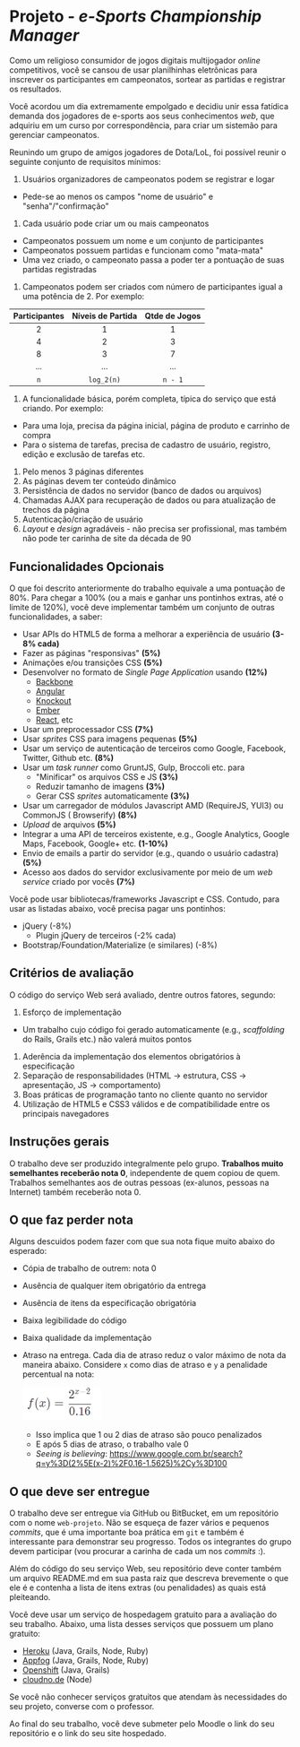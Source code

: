 # Projeto - _e-Sports Championship Manager_

Como um religioso consumidor de jogos digitais multijogador _online_
competitivos, você se cansou de usar planilhinhas eletrônicas para
inscrever os participantes em campeonatos, sortear as partidas e
registrar os resultados.

Você acordou um dia extremamente empolgado e decidiu unir essa fatídica demanda
dos jogadores de e-sports aos seus conhecimentos _web_, que adquiriu em um
curso por correspondência, para criar um sistemão para gerenciar campeonatos.

Reunindo um grupo de amigos jogadores de Dota/LoL, foi possível reunir o
seguinte conjunto de requisitos mínimos:

1. Usuários organizadores de campeonatos podem se registrar e logar
  - Pede-se ao menos os campos "nome de usuário" e "senha"/"confirmação"
1. Cada usuário pode criar um ou mais campeonatos
  - Campeonatos possuem um nome e um conjunto de participantes
  - Campeonatos possuem partidas e funcionam como "mata-mata"
  - Uma vez criado, o campeonato passa a poder ter a pontuação de suas
    partidas registradas
1. Campeonatos podem ser criados com número de participantes igual a
    uma potência de 2. Por exemplo:

| Participantes | Níveis de Partida | Qtde de Jogos |
|:-------------:|:-----------------:|:-------------:|
| 2             | 1                 | 1             |
| 4             | 2                 | 3             |
| 8             | 3                 | 7             |
| ...           | ...               | ...           |
| `n`           | `log_2(n)`        | `n - 1`       |

1. A funcionalidade básica, porém completa, típica do serviço que está criando. Por exemplo:
  - Para uma loja, precisa da página inicial, página
    de produto e carrinho de compra
  - Para o sistema de tarefas, precisa de cadastro de
    usuário, registro, edição e exclusão de tarefas etc.
1. Pelo menos 3 páginas diferentes
1. As páginas devem ter conteúdo dinâmico
1. Persistência de dados no servidor (banco de dados ou arquivos)
1. Chamadas AJAX para recuperação de dados ou para atualização de trechos da página
1. Autenticação/criação de usuário
1. _Layout_ e _design_ agradáveis - não precisa ser profissional, mas também não pode ter carinha de site da década de 90

## Funcionalidades Opcionais

O que foi descrito anteriormente do trabalho equivale a uma pontuação de 80%.
Para chegar a 100% (ou a mais e ganhar uns pontinhos extras, até o limite de 120%), você deve
implementar também um conjunto de outras funcionalidades, a saber:

- Usar APIs do HTML5 de forma a melhorar a experiência de usuário **(3-8% cada)**
- Fazer as páginas "responsivas" **(5%)**
- Animações e/ou transições CSS **(5%)**
- Desenvolver no formato de _Single Page Application_ usando **(12%)**
  - [Backbone](http://backbone.org)
  - [Angular](http://angularjs.org/)
  - [Knockout](http://knockoutjs.com/)
  - [Ember](http://emberjs.com/)
  - [React](https://facebook.github.io/react/), etc
- Usar um preprocessador CSS **(7%)**
- Usar _sprites_ CSS para imagens pequenas **(5%)**
- Usar um serviço de autenticação de terceiros como Google, Facebook, Twitter, Github etc.
**(8%)**
- Usar um _task runner_ como GruntJS, Gulp, Broccoli etc. para
  - "Minificar" os arquivos CSS e JS **(3%)**
  - Reduzir tamanho de imagens **(3%)**
  - Gerar CSS _sprites_ automaticamente **(3%)**
- Usar um carregador de módulos Javascript AMD (RequireJS, YUI3) ou CommonJS (
  Browserify) **(8%)**
- _Upload_ de arquivos **(5%)**
- Integrar a uma API de terceiros existente, e.g., Google Analytics, Google Maps, Facebook,
  Google+ etc. **(1-10%)**
- Envio de emails a partir do servidor (e.g., quando
  o usuário cadastra) **(5%)**
- Acesso aos dados do servidor exclusivamente por meio de um _web service_ criado por vocês **(7%)**

Você pode usar bibliotecas/frameworks Javascript e CSS. Contudo, para usar as
listadas abaixo, você precisa pagar uns pontinhos:

- jQuery (-8%)
  - Plugin jQuery de terceiros (-2% cada)
- Bootstrap/Foundation/Materialize (e similares) (-8%)


## Critérios de avaliação

O código do serviço Web será avaliado, dentre outros fatores, segundo:

1. Esforço de implementação
  - Um trabalho cujo código foi gerado automaticamente (e.g., _scaffolding_ do Rails, Grails etc.) não valerá muitos pontos
1. Aderência da implementação dos elementos obrigatórios à especificação
1. Separação de responsabilidades (HTML -> estrutura, CSS -> apresentação, JS
    -> comportamento)
1. Boas práticas de programação tanto no cliente quanto no servidor
1. Utilização de HTML5 e CSS3 válidos e de compatibilidade entre os principais navegadores


## Instruções gerais

O trabalho deve ser produzido integralmente pelo grupo. **Trabalhos muito semelhantes receberão nota 0**, independente de quem copiou
de quem. Trabalhos semelhantes aos de outras pessoas (ex-alunos, pessoas na Internet)
também receberão nota 0.


## O que faz perder nota

Alguns descuidos podem fazer com que sua nota fique muito abaixo do esperado:
- Cópia de trabalho de outrem: nota 0
- Ausência de qualquer item obrigatório da entrega
- Ausência de itens da especificação obrigatória
- Baixa legibilidade do código
- Baixa qualidade da implementação
- Atraso na entrega. Cada dia de atraso reduz o valor máximo de nota da
  maneira abaixo. Considere `x` como dias de atraso e `y` a penalidade
  percentual na nota:

  ![](images/penalidade-por-atraso.png)
  - Isso implica que 1 ou 2 dias de atraso são pouco penalizados
  - E após 5 dias de atraso, o trabalho vale 0
  - _Seeing is believing_: https://www.google.com.br/search?q=y%3D(2%5E(x-2)%2F0.16-1.5625)%2Cy%3D100

## O que deve ser **entregue**

O trabalho deve ser entregue via GitHub ou BitBucket, em um
repositório com o nome `web-projeto`. Não se esqueça de fazer vários e
pequenos _commits_, que é uma importante boa prática em `git` e também é
interessante para demonstrar seu progresso. Todos os integrantes do grupo devem participar (vou procurar a carinha de cada um nos _commits_ :).

Além do código do seu serviço Web, seu repositório deve conter também um arquivo README.md em sua pasta raiz que descreva brevemente o que ele é e contenha a lista de itens extras (ou penalidades) as quais está pleiteando.

Você deve usar um serviço de hospedagem gratuito para a avaliação do seu
trabalho. Abaixo, uma lista desses serviços que possuem um plano gratuito:

- [Heroku](https://www.heroku.com/) (Java, Grails, Node, Ruby)
- [Appfog](https://www.appfog.com/) (Java, Grails, Node, Ruby)
- [Openshift](https://www.openshift.com/) (Java, Grails)
- [cloudno.de](http://cloudno.de/) (Node)


Se você não conhecer serviços gratuitos que atendam às necessidades do seu
projeto, converse com o professor.

Ao final do seu trabalho, você deve submeter pelo Moodle o link do seu repositório
e o link do seu site hospedado.
